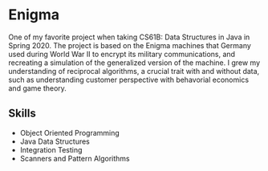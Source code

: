 # Enigma

One of my favorite project when taking CS61B: Data Structures in Java in Spring 2020. The project is based on the Enigma machines that Germany used during World War II to encrypt its military communications, and recreating a simulation of the generalized version of the machine. I grew my understanding of reciprocal algorithms, a crucial trait with and without data, such as understanding customer perspective with behavorial economics and game theory.

## Skills
- Object Oriented Programming
- Java Data Structures
- Integration Testing 
- Scanners and Pattern Algorithms 
